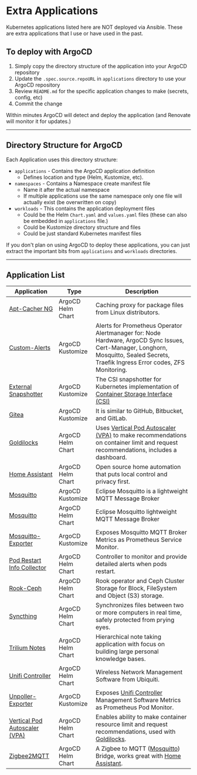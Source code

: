 # Extra Applications

Kubernetes applications listed here are NOT deployed via Ansible.  These are extra applications that I use or have used in the past.

## To deploy with ArgoCD

1. Simply copy the directory structure of the application into your ArgoCD repository
2. Update the `.spec.source.repoURL` in `applications` directory to use your ArgoCD repository
3. Review `README.md` for the specific application changes to make (secrets, config, etc)
4. Commit the change

Within minutes ArgoCD will detect and deploy the application (and Renovate will monitor it for updates.)

---

## Directory Structure for ArgoCD

Each Application uses this directory structure:

* `applications` - Contains the ArgoCD application definition
  * Defines location and type (Helm, Kustomize, etc).
* `namespaces` - Contains a Namespace create manifest file
  * Name it after the actual namespace
  * If multiple applications use the same namespace only one file will actually exist (be overwritten on copy)
* `workloads` - This contains the application deployment files
  * Could be the Helm `Chart.yaml` and `values.yaml` files (these can also be embedded in `applications` file.)
  * Could be Kustomize directory structure and files
  * Could be just standard Kubernetes manifest files

If you don't plan on using ArgoCD to deploy these applications, you can just extract the important bits from `applications` and `workloads` directories.

---

## Application List

| Application | Type | Description |
| ----- | ----------- |-----------------|
| [Apt-Cacher NG](./apt-cacher-ng-argocd-helm/)| ArgoCD Helm Chart | Caching proxy for package files from Linux distributors. |
| [Custom-Alerts](./custom-alerts/)| ArgoCD Kustomize | Alerts for Prometheus Operator Alertmanager for: Node Hardware, ArgoCD Sync Issues, Cert-Manager, Longhorn, Mosquitto, Sealed Secrets, Traefik Ingress Error codes, ZFS Monitoring. |
| [External Snapshotter](./external-snapshotter-argocd-kustomize/)| ArgoCD Kustomize | The CSI snapshotter for Kubernetes implementation of [Container Storage Interface (CSI)](https://github.com/container-storage-interface/spec) |
| [Gitea](./gitea-argocd-kustomize/) | ArgoCD Kustomize | It is similar to GitHub, Bitbucket, and GitLab. |
| [Goldilocks](./goldilocks/) | ArgoCD Helm Chart | Uses [Vertical Pod Autoscaler (VPA)](./vpa/) to make recommendations on container limit and request recommendations, includes a dashboard. |
| [Home Assistant](./home-assistant-argocd-helm/) | ArgoCD Helm Chart | Open source home automation that puts local control and privacy first.|
| [Mosquitto](./mosquitto/) | ArgoCD Kustomize | Eclipse Mosquitto is a lightweight MQTT Message Broker |
| [Mosquitto](./mosquitto-argocd-helm/) | ArgoCD Helm Chart | Eclipse Mosquitto lightweight MQTT Message Broker |
| [Mosquitto-Exporter](./mosquitto-exporter/) |  ArgoCD Kustomize | Exposes Mosquitto MQTT Broker Metrics as Prometheus Service Monitor. |
| [Pod Restart Info Collector](./pod-restart-info-collector/) | ArgoCD Helm Chart | Controller to monitor and provide detailed alerts when pods restart. |
| [Rook-Ceph](./rook-ceph-argocd-helm/) | ArgoCD Helm Chart | Rook operator and Ceph Cluster Storage for Block, FileSystem and Object (S3) storage. |
| [Syncthing](./syncthing-argocd-helm/) | ArgoCD Helm Chart | Synchronizes files between two or more computers in real time, safely protected from prying eyes. |
| [Trilium Notes](./trilium-notes-argocd-helm/) | ArgoCD Helm Chart | Hierarchical note taking application with focus on building large personal knowledge bases. |
| [Unifi Controller](./unifi-controller-argocd-helm/) | ArgoCD Helm Chart | Wireless Network Management Software from Ubiquiti. |
| [Unpoller-Exporter](./unpoller-exporter/) | ArgoCD Kustomize | Exposes [Unifi Controller](./unifi-controller/) Management Software Metrics as Prometheus Pod Monitor. |
| [Vertical Pod Autoscaler (VPA)](./vpa/) | ArgoCD Helm Chart | Enables ability to make container resource limit and request recommendations, used with [Goldilocks](./goldilocks/). |
| [Zigbee2MQTT](./zigbee2mqtt-argocd-helm/) | ArgoCD Helm Chart |A Zigbee to MQTT ([Mosquitto](./mosquitto/)) Bridge, works great with [Home Assistant](./home-assistant-argocd-helm/).
